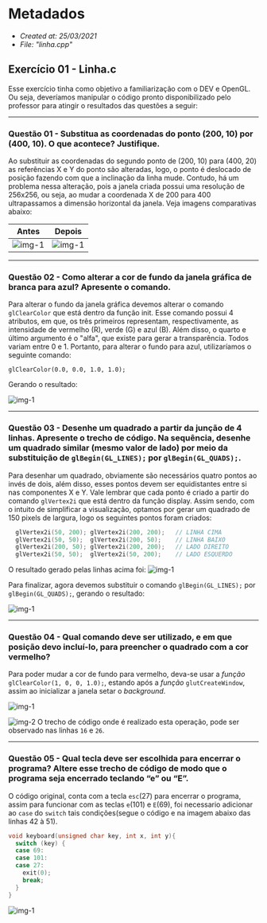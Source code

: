 # Metadados
 * *Created at: 25/03/2021*
 * *File: "linha.cpp"*

 ## Exercício 01 - Linha.c
  Esse exercício tinha como objetivo a familiarização com o DEV e OpenGL. Ou seja, deveríamos manipular o código pronto disponibilizado pelo professor para atingir o resultados das questões a seguir:

  ---
  ### Questão 01 - Substitua as coordenadas do ponto (200, 10) por (400, 10). O que acontece? Justifique.
  Ao substituir as coordenadas do segundo ponto de (200, 10) para (400, 20) as referências X e Y do ponto são alteradas, logo, o ponto é deslocado de posição fazendo com que a inclinação da linha mude.
  Contudo, há um problema nessa alteração, pois a janela criada possui uma resolução de 256x256, ou seja, ao mudar a coordenada X de 200 para 400 ultrapassamos a dimensão horizontal da janela. Veja imagens comparativas abaixo:

  | Antes                                             | Depois                                            |
  | ------------------------------------------------- | ------------------------------------------------- |
  | ![img-1](assets/img/img01-ex01.png)               | ![img-1](assets/img/img02-ex01.png)               |
  
  ---
  ### Questão 02 - Como alterar a cor de fundo da janela gráfica de branca para azul? Apresente o comando.
  Para alterar o fundo da janela gráfica devemos alterar o comando `glClearColor` que está dentro da função init. Esse comando possui 4 atributos, em que, os três primeiros representam, respectivamente, as intensidade de vermelho (R), verde (G) e azul (B). Além disso, o quarto e último argumento é o "alfa", que existe para gerar a transparência. 
  Todos variam entre 0 e 1. Portanto, para alterar o fundo para azul, utilizaríamos o seguinte comando:
  
  `glClearColor(0.0, 0.0, 1.0, 1.0);`
  
  Gerando o resultado:
  
  ![img-1](assets/img/img01-ex02.png)

  ---
  ### Questão 03 - Desenhe um quadrado a partir da junção de 4 linhas. Apresente o trecho de código. Na sequência, desenhe um quadrado similar (mesmo valor de lado) por meio da substituição de `glBegin(GL_LINES);` por `glBegin(GL_QUADS);`.
  Para desenhar um quadrado, obviamente são necessários quatro pontos ao invés de dois, além disso, esses pontos devem ser equidistantes entre si nas componentes X e Y. Vale lembrar que cada ponto é criado a partir do comando `glVertex2i` que está dentro da função display.
  Assim sendo, com o intuito de simplificar a visualização, optamos por gerar um quadrado de 150 pixels de largura, logo os seguintes pontos foram criados:

  ```C++
    glVertex2i(50, 200); glVertex2i(200, 200);   // LINHA CIMA
    glVertex2i(50, 50);  glVertex2i(200, 50);    // LINHA BAIXO
    glVertex2i(200, 50); glVertex2i(200, 200);   // LADO DIREITO
    glVertex2i(50, 50);  glVertex2i(50, 200);    // LADO ESQUERDO
  ```
  O resultado gerado pelas linhas acima foi:
  ![img-1](assets/img/img01-ex03.png)

  Para finalizar, agora devemos substituir o comando `glBegin(GL_LINES);` por `glBegin(GL_QUADS);`, gerando o resultado:
  
  ![img-1](assets/img/img02-ex03.png)

  ---
  ### Questão 04 - Qual comando deve ser utilizado, e em que posição devo incluí-lo, para preencher o quadrado com a cor vermelho?
  Para poder mudar a cor de fundo para vermelho, deva-se usar a *função* `glClearColor(1, 0, 0, 1.0);`, estando após a *função* `glutCreateWindow`, assim ao inicializar a janela setar o *background*.

  ![img-1](assets/img/img01-ex04.png)

  ![img-2](assets/img/img02-ex04.png)
  O trecho de código onde é realizado esta operação, pode ser observado nas linhas `16` e `26`.


  ----
  ### Questão 05 - Qual tecla deve ser escolhida para encerrar o programa? Altere esse trecho de código de modo que o programa seja encerrado teclando “e” ou “E”.
  O código original, conta com a tecla `esc`(27) para encerrar o programa, assim para funcionar com as teclas `e`(101) e `E`(69), foi necessario adicionar ao `case` do `switch` tais condições(segue o código e na imagem abaixo das linhas 42 à 51).

  ```C++
  void keyboard(unsigned char key, int x, int y){
    switch (key) {
    case 69: 
    case 101: 
    case 27:
      exit(0);
      break;
    }
  }
  ```

  ![img-1](assets/img/img01-ex05.png)
